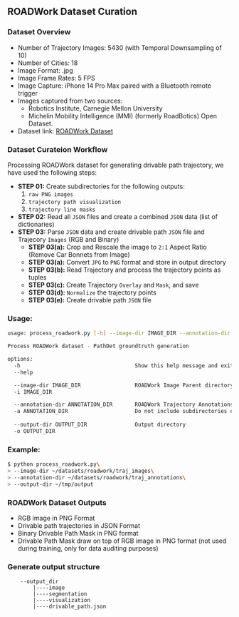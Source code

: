 ## ROADWork Dataset Curation

### Dataset Overview
* Number of Trajectory Images: 5430 (with Temporal Downsampling of 10)
* Number of Cities: 18
* Image Format: .jpg
* Image Frame Rates: 5 FPS
* Image Capture: iPhone 14 Pro Max paired with a Bluetooth remote trigger
* Images captured from two sources: 
    * Robotics Institute, Carnegie Mellon University
    * Michelin Mobility Intelligence (MMI) (formerly RoadBotics) Open Dataset.
* Dataset link: [ROADWork Dataset](https://kilthub.cmu.edu/articles/dataset/ROADWork_Data/26093197)

### Dataset Curateion Workflow
Processing ROADWork dataset for generating drivable path trajectory, we have used the following steps:

* **STEP 01:** Create subdirectories for the following outputs:
    1. `raw PNG images`
    2. `trajectory path visualization`
    3. `trajectory line masks`
* **STEP 02:** Read all `JSON` files and create a combined `JSON` data (list of dictionaries)
* **STEP 03:** Parse `JSON` data and create drivable path `JSON` file and Trajecory `Images` (RGB and Binary)
    * **STEP 03(a):** Crop and Rescale the image to `2:1` Aspect Ratio (Remove Car Bonnets from Image)
    * **STEP 03(a):** Convert `JPG` to `PNG` format and store in output directory
    * **STEP 03(b):** Read Trajectory and process the trajectory points as tuples
    * **STEP 03(c):** Create Trajectory `Overlay` and `Mask`, and save
    * **STEP 03(d):** `Normalize` the trajectory points
    * **STEP 03(e):** Create drivable path `JSON` file

### Usage:
```bash
usage: process_roadwork.py [-h] --image-dir IMAGE_DIR --annotation-dir ANNOTATION_DIR [--output-dir OUTPUT_DIR]

Process ROADWork dataset - PathDet groundtruth generation

options:
  -h                                    Show this help message and exit
  --help

  --image-dir IMAGE_DIR                 ROADWork Image Parent directory
  -i IMAGE_DIR

  --annotation-dir ANNOTATION_DIR       ROADWork Trajectory Annotations Parent directory. 
  -a ANNOTATION_DIR                     Do not include subdirectories or files.
  
  --output-dir OUTPUT_DIR               Output directory 
  -o OUTPUT_DIR

```

### Example:
```bash
$ python process_roadwork.py\
> --image-dir ~/datasets/roadwork/traj_images\
> --annotation-dir ~/datasets/roadwork/traj_annotations\
> --output-dir ~/tmp/output
```

### ROADWork Dataset Outputs

* RGB image in PNG Format
* Drivable path trajectories in JSON Format
* Binary Drivable Path Mask in PNG format
* Drivable Path Mask draw on top of RGB image in PNG format (not used during training, only for data auditing purposes)


### Generate output structure
```
    --output_dir
        |----image
        |----segmentation
        |----visualization
        |----drivable_path.json
```